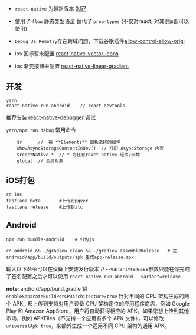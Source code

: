 

- `react-native` 为最新版本 [0.57](https://reactnative.cn/docs/tutorial.html)

- 使用了 `flow` 静态类型语法 替代了 `prop-types` (不仅对react, 对其他js都可以使用)

- `Debug Js Remotly`存在跨域问题，下载谷歌插件[allow-control-allow-origi](https://chrome.google.com/webstore/detail/allow-control-allow-origi/nlfbmbojpeacfghkpbjhddihlkkiljbi?hl=en)


- ios 图标暂未配置 [react-native-vector-icons](https://github.com/oblador/react-native-vector-icons#ios)
- ios 渐变按钮未配置 [react-native-linear-gradient](https://github.com/react-native-community/react-native-linear-gradient)


## 开发
   
    yarn
    react-native run-android    // react-devtools

    
推荐安装 [react-native-debugger](https://github.com/jhen0409/react-native-debugger) 调试

`yarn/npm run debug` 常用命令
```
    $r      //  在 **Elements** 面板选择的组件
    showAsyncStorageContentInDev()  // 打印 AsyncStorage 内容
    $reactNative.*  // * 为任意react-native 组件/函数
    global  // 全局对象
```

## iOS打包

    cd ios
    fastlane beta       #上传到pgyer
    fastlane release    #上传到itc

## Android

    npm run bundle-android    # 打包js

    cd android && ./gradlew clean && ./gradlew assembleRelease   # 在android/app/build/outputs/apk 生成app-release.apk


输入以下命令可以在设备上安装发行版本 // --variant=release参数只能在你完成了签名配置之后才可以使用
`react-native run-android --variant=release`

**note**: android/app/build.gradle 将 `enableSeparateBuildPerCPUArchitecture=true` 针对不同的 CPU 架构生成的两个 APK , 都上传到支持对用户设备 CPU 架构定位的应用程序商店，例如 Google Play 和 Amazon AppStore，用户将自动获得相应的 APK。如果您想上传到其他市场，例如 APKFiles（不支持一个应用有多个 APK 文件），可以修改`universalApk true`，来额外生成一个适用不同 CPU 架构的通用 APK。